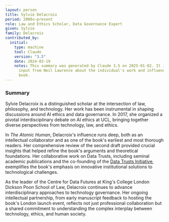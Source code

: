 ```yaml
---
layout: person
title: Sylvie Delacroix
period: 2000s–present
role: Law and Ethics Scholar, Data Governance Expert
given: Sylvie
family: Delacroix
contributed_by:
  initial:
    type: machine
    tool: Claude
    version: "3.5"
    date: 2024-03-19
    notes: This summary was generated by Claude 3.5 on 2025-01-02. It is based on
      input from Neil Lawrence about the individual's work and influence on the
      book.
---
```


<div class="machine-summary" markdown=1>

### Summary

Sylvie Delacroix is a distinguished scholar at the intersection of law, philosophy, and technology. Her work has been instrumental in shaping discussions around AI ethics and data governance. In 2017, she organized a pivotal interdisciplinary debate on AI ethics at UCL, bringing together diverse perspectives from technology, law, and ethics.

In *The Atomic Human*, Delacroix's influence runs deep, both as an intellectual collaborator and as one of the book's earliest and most thorough readers. Her comprehensive review of the second draft provided crucial insights that helped refine the book's arguments and theoretical foundations. Her collaborative work on Data Trusts, including seminal academic publications and the co-founding of the [Data Trusts Initiative](/initiatives/data-trusts/), exemplifies the book's emphasis on innovative institutional solutions to technological challenges.

As the leader of the Centre for Data Futures at King's College London Dickson Poon School of Law, Delacroix continues to advance interdisciplinary approaches to technology governance. Her ongoing intellectual partnership, from early manuscript feedback to hosting the book's London launch event, reflects not just professional collaboration but a shared commitment to understanding the complex interplay between technology, ethics, and human society. 

</div>
